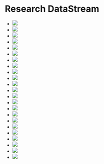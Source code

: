 # Research DataStream
* ![](https://github.com/CIROH-UA/ngen-datastream/actions/workflows/research_datastream_terraform.yaml/badge.svg)
* ![](https://github.com/CIROH-UA/ngen-datastream/actions/workflows/test_research_datastream_fp.yaml/badge.svg)
* ![](https://github.com/CIROH-UA/ngen-datastream/actions/workflows/test_research_datastream_vpu_01.yaml/badge.svg)
* ![](https://github.com/CIROH-UA/ngen-datastream/actions/workflows/test_research_datastream_vpu_02.yaml/badge.svg)
* ![](https://github.com/CIROH-UA/ngen-datastream/actions/workflows/test_research_datastream_vpu_03W.yaml/badge.svg)
* ![](https://github.com/CIROH-UA/ngen-datastream/actions/workflows/test_research_datastream_vpu_03N.yaml/badge.svg)
* ![](https://github.com/CIROH-UA/ngen-datastream/actions/workflows/test_research_datastream_vpu_03S.yaml/badge.svg)
* ![](https://github.com/CIROH-UA/ngen-datastream/actions/workflows/test_research_datastream_vpu_04.yaml/badge.svg)
* ![](https://github.com/CIROH-UA/ngen-datastream/actions/workflows/test_research_datastream_vpu_05.yaml/badge.svg)
* ![](https://github.com/CIROH-UA/ngen-datastream/actions/workflows/test_research_datastream_vpu_06.yaml/badge.svg)
* ![](https://github.com/CIROH-UA/ngen-datastream/actions/workflows/test_research_datastream_vpu_07.yaml/badge.svg)
* ![](https://github.com/CIROH-UA/ngen-datastream/actions/workflows/test_research_datastream_vpu_08.yaml/badge.svg)
* ![](https://github.com/CIROH-UA/ngen-datastream/actions/workflows/test_research_datastream_vpu_09.yaml/badge.svg)
* ![](https://github.com/CIROH-UA/ngen-datastream/actions/workflows/test_research_datastream_vpu_10L.yaml/badge.svg)
* ![](https://github.com/CIROH-UA/ngen-datastream/actions/workflows/test_research_datastream_vpu_10U.yaml/badge.svg)
* ![](https://github.com/CIROH-UA/ngen-datastream/actions/workflows/test_research_datastream_vpu_11.yaml/badge.svg)
* ![](https://github.com/CIROH-UA/ngen-datastream/actions/workflows/test_research_datastream_vpu_12.yaml/badge.svg)
* ![](https://github.com/CIROH-UA/ngen-datastream/actions/workflows/test_research_datastream_vpu_13.yaml/badge.svg)
* ![](https://github.com/CIROH-UA/ngen-datastream/actions/workflows/test_research_datastream_vpu_14.yaml/badge.svg)
* ![](https://github.com/CIROH-UA/ngen-datastream/actions/workflows/test_research_datastream_vpu_15.yaml/badge.svg)
* ![](https://github.com/CIROH-UA/ngen-datastream/actions/workflows/test_research_datastream_vpu_16.yaml/badge.svg)
* ![](https://github.com/CIROH-UA/ngen-datastream/actions/workflows/test_research_datastream_vpu_17.yaml/badge.svg)
* ![](https://github.com/CIROH-UA/ngen-datastream/actions/workflows/test_research_datastream_vpu_18.yaml/badge.svg)
